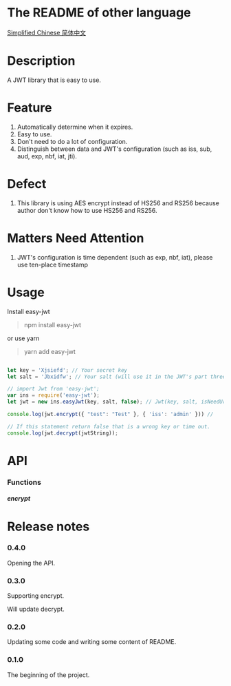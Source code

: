 # The README of other language
[Simplified Chinese 简体中文](https://github.com/Rotten-LKZ/EasyJwt/blob/master/README_zh-CN.md#%E5%85%B6%E5%AE%83%E8%AF%AD%E8%A8%80%E7%9A%84readme%E6%96%87%E4%BB%B6)

# Description
A JWT library that is easy to use.

# Feature
1. Automatically determine when it expires.
2. Easy to use.
3. Don't need to do a lot of configuration.
4. Distinguish between data and JWT's configuration (such as iss, sub, aud, exp, nbf, iat, jti).

# Defect
1. This library is using AES encrypt instead of HS256 and RS256 because author don't know how to use HS256 and RS256.

# Matters Need Attention
1. JWT's configuration is time dependent (such as exp, nbf, iat), please use ten-place timestamp

# Usage

Install easy-jwt

> npm install easy-jwt

or use yarn

> yarn add easy-jwt

```javascript

let key = 'Xjsiefd'; // Your secret key
let salt = 'Jbxidfw'; // Your salt (will use it in the JWT's part three(signature))

// import Jwt from 'easy-jwt';
var ins = require('easy-jwt');
let jwt = new ins.easyJwt(key, salt, false); // Jwt(key, salt, isNeedUrlEncode);

console.log(jwt.encrypt({ "test": "Test" }, { 'iss': 'admin' })) // 

// If this statement return false that is a wrong key or time out.
console.log(jwt.decrypt(jwtString));
```

# API
### Functions

##### encrypt

# Release notes

### 0.4.0
Opening the API.

### 0.3.0
Supporting encrypt.

Will update decrypt.

### 0.2.0
Updating some code and writing some content of README.

### 0.1.0
The beginning of the project.